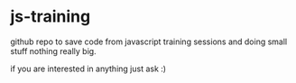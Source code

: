 # js-training

github repo to save code from javascript training sessions and doing small stuff nothing really big.

if you are interested in anything just ask :)
